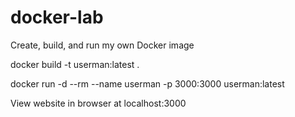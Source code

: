 # docker-lab
Create, build, and run my own Docker image

docker build -t userman:latest .

docker run -d --rm --name userman -p 3000:3000 userman:latest

View website in browser at localhost:3000
